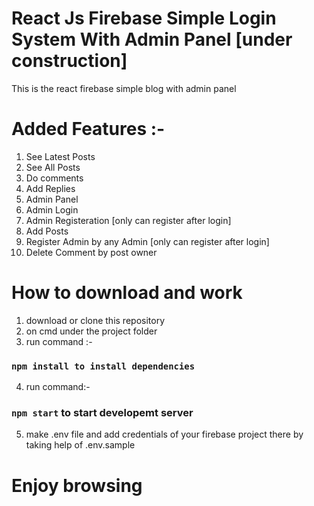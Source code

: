 # React Js Firebase Simple Login System With Admin Panel [under construction]

This is the react firebase simple blog with admin panel

# Added Features :-

1. See Latest Posts
2. See All Posts
3. Do comments
4. Add Replies
5. Admin Panel
6. Admin Login
7. Admin Registeration [only can register after login]
8. Add Posts
9. Register Admin by any Admin [only can register after login]
10. Delete Comment by post owner

# How to download and work

1. download or clone this repository
2. on cmd under the project folder
3. run command :-

### `npm install to install dependencies`

4. run command:-

### `npm start` to start developemt server

5. make .env file and add credentials of your firebase project there by taking help of .env.sample

# Enjoy browsing
